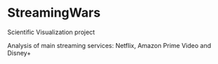 # StreamingWars
Scientific Visualization project

Analysis of main streaming services: Netflix, Amazon Prime Video and Disney+
